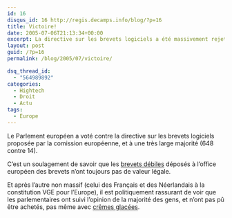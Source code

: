 ```yaml
---
id: 16
disqus_id: 16 http://regis.decamps.info/blog/?p=16
title: Victoire!
date: 2005-07-06T21:13:34+00:00
excerpt: La directive sur les brevets logiciels a été massivement rejeté.
layout: post
guid: /?p=16
permalink: /blog/2005/07/victoire/

dsq_thread_id:
  - "564989892"
categories:
  - Hightech
  - Droit
  - Actu
tags:
  - Europe
---
```

Le Parlement européen a voté contre la directive sur les brevets logiciels proposée par la comission européenne, et à une très large majorité (648 contre 14).

C’est un soulagement de savoir que les [brevets débiles](http://www.eff.org/patent/wanted/) déposés à l’office européen des brevets n’ont toujours pas de valeur légale.

Et après l’autre non massif (celui des Français et des Néerlandais à la constitution VGE pour l’Europe), il est politiquement rassurant de voir que les parlementaires ont suivi l’opinion de la majorité des gens, et n’ont pas pû être achetés, pas même avec [crêmes glacées](http://wiki.ffii.org/CampIcecream050601En).
